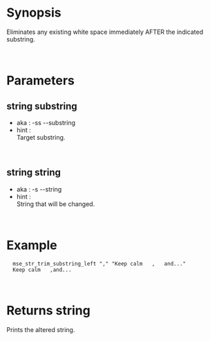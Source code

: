 # Synopsis

Eliminates any existing white space immediately AFTER the indicated substring.



&nbsp;

# Parameters

## string substring

- aka       : -ss --substring
- hint      :  
  Target substring.

&nbsp;


## string string

- aka       : -s --string
- hint      :  
  String that will be changed.

&nbsp;


# Example

``` shell
  mse_str_trim_substring_left "," "Keep calm   ,   and..."
  Keep calm   ,and...
```


&nbsp;

# Returns string

Prints the altered string.